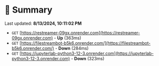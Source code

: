 # 📖 Summary
Last updated: **8/13/2024, 10:11:02 PM**

- `GET` [https://restreamer-09gx.onrender.com](https://restreamer-09gx.onrender.com) - **Up** (363ms)
- `GET` [https://filestreambot-b5k6.onrender.com/](https://filestreambot-b5k6.onrender.com/) - **Down** (284ms)
- `GET` [https://jupyterlab-python3-12-3.onrender.com](https://jupyterlab-python3-12-3.onrender.com) - **Down** (323ms)
